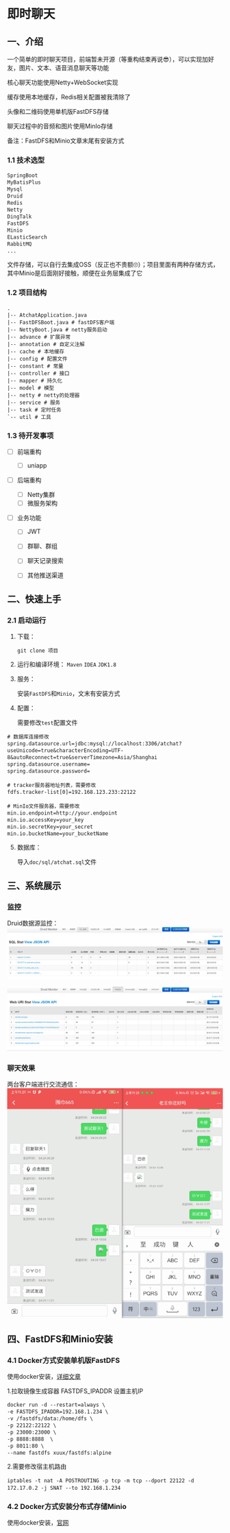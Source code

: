 # 即时聊天

## 一、介绍

一个简单的即时聊天项目，前端暂未开源（等重构结束再说😎），可以实现加好友，图片、文本、语音消息聊天等功能

核心聊天功能使用Netty+WebSocket实现

缓存使用本地缓存，Redis相关配置被我清除了

头像和二维码使用单机版FastDFS存储

聊天过程中的音频和图片使用MinIo存储

备注：FastDFS和Minio文章末尾有安装方式



### 1.1 技术选型

```
SpringBoot
MyBatisPlus
Mysql
Druid
Redis
Netty
DingTalk
FastDFS
Minio
ELasticSearch
RabbitMQ
...
```


文件存储，可以自行去集成OSS（反正也不贵额🙄）；项目里面有两种存储方式，其中Minio是后面刚好接触，顺便在业务层集成了它



### 1.2 项目结构

```shell
.
|-- AtchatApplication.java
|-- FastDFSBoot.java # fastDFS客户端
|-- NettyBoot.java # netty服务启动
|-- advance # 扩展异常
|-- annotation # 自定义注解
|-- cache # 本地缓存
|-- config # 配置文件
|-- constant # 常量
|-- controller # 接口
|-- mapper # 持久化
|-- model # 模型
|-- netty # netty的处理器
|-- service # 服务
|-- task # 定时任务
`-- util # 工具

```


### 1.3 待开发事项

- [ ] 前端重构
  
  - [ ] uniapp
- [ ] 后端重构
  - [ ] Netty集群
  - [ ] 微服务架构

- [ ] 业务功能

  - [ ] JWT

  - [ ] 群聊、群组

  - [ ] 聊天记录搜索

  - [ ] 其他推送渠道


## 二、快速上手

### 2.1 启动运行

1. 下载：

   `git clone 项目`

2. 运行和编译环境： 
   	`Maven` `IDEA` `JDK1.8`

3. 服务：

   安装`FastDFS`和`Minio`，文末有安装方式

4. 配置：

   需要修改`test`配置文件

```properties
# 数据库连接修改
spring.datasource.url=jdbc:mysql://localhost:3306/atchat?useUnicode=true&characterEncoding=UTF-8&autoReconnect=true&serverTimezone=Asia/Shanghai
spring.datasource.username=
spring.datasource.password=

# tracker服务器地址列表，需要修改
fdfs.tracker-list[0]=192.168.123.233:22122

# MinIo文件服务器，需要修改
min.io.endpoint=http://your.endpoint
min.io.accessKey=your_key
min.io.secretKey=your_secret
min.io.bucketName=your_bucketName
```

5. 数据库：

   导入`doc/sql/atchat.sql`文件



## 三、系统展示


### 监控
Druid数据源监控：
!["SQL防火墙"](image.assets/image-20210424111449181.png)

!["Web请求监控"](image.assets/image-20210424092713857.png)



### 聊天效果
两台客户端进行交流通信：
!["两台客户端进行交流通信"](image.assets/chat2.gif)



    

## 四、FastDFS和Minio安装

### 4.1 Docker方式安装单机版FastDFS

使用docker安装，[详细文章](https://hub.docker.com/r/xuux/fastdfs)

1.拉取镜像生成容器
FASTDFS_IPADDR 设置主机IP

```shell
docker run -d --restart=always \
-e FASTDFS_IPADDR=192.168.1.234 \
-v /fastdfs/data:/home/dfs \
-p 22122:22122 \
-p 23000:23000 \
-p 8888:8888  \
-p 8011:80 \
--name fastdfs xuux/fastdfs:alpine
```

2.需要修改宿主机路由

`iptables -t nat -A POSTROUTING -p tcp -m tcp --dport 22122 -d 172.17.0.2 -j SNAT --to 192.168.1.234`

### 4.2 Docker方式安装分布式存储Minio

使用docker安装，[官网](https://docs.min.io/docs/minio-docker-quickstart-guide.html)